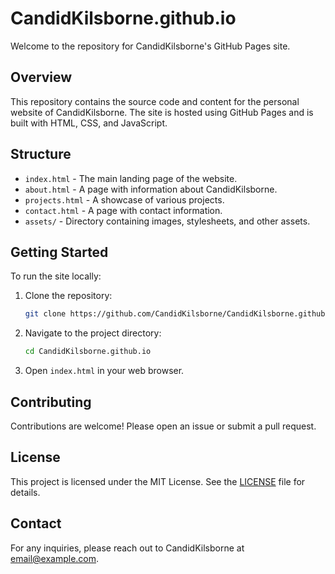 # CandidKilsborne.github.io

Welcome to the repository for CandidKilsborne's GitHub Pages site.

## Overview

This repository contains the source code and content for the personal website of CandidKilsborne. The site is hosted using GitHub Pages and is built with HTML, CSS, and JavaScript.

## Structure

- `index.html` - The main landing page of the website.
- `about.html` - A page with information about CandidKilsborne.
- `projects.html` - A showcase of various projects.
- `contact.html` - A page with contact information.
- `assets/` - Directory containing images, stylesheets, and other assets.

## Getting Started

To run the site locally:

1. Clone the repository:
   ```sh
   git clone https://github.com/CandidKilsborne/CandidKilsborne.github.io.git
   ```
2. Navigate to the project directory:
   ```sh
   cd CandidKilsborne.github.io
   ```
3. Open `index.html` in your web browser.

## Contributing

Contributions are welcome! Please open an issue or submit a pull request.

## License

This project is licensed under the MIT License. See the [LICENSE](LICENSE) file for details.

## Contact

For any inquiries, please reach out to CandidKilsborne at [email@example.com](mailto:email@example.com).
